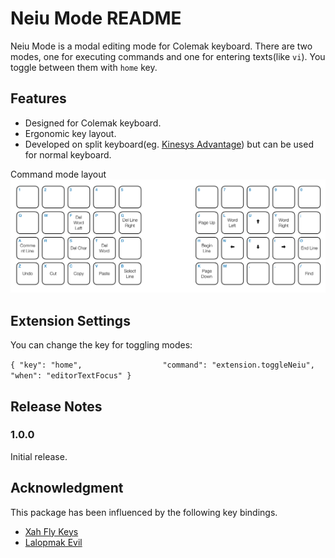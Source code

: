 # Neiu Mode README

Neiu Mode is a modal editing mode for Colemak keyboard. There are two modes,
one for executing commands and one for entering texts(like `vi`). You toggle between them with `home` key.

## Features

* Designed for Colemak keyboard.
* Ergonomic key layout.
* Developed on split keyboard(eg. [Kinesys Advantage](https://www.kinesis-ergo.com/shop/advantage2/)) but can be used for normal keyboard.

Command mode layout
![Command mode layout](images/keyboard.png)

## Extension Settings

You can change the key for toggling modes:

`{ "key": "home",                  "command": "extension.toggleNeiu",
                                     "when": "editorTextFocus" }`

## Release Notes

### 1.0.0

Initial release.


## Acknowledgment

This package has been influenced by the following key bindings.

* [Xah Fly Keys](http://ergoemacs.org/misc/ergoemacs_vi_mode.html)
* [Lalopmak Evil](https://github.com/lalopmak/lalopmak-evil)